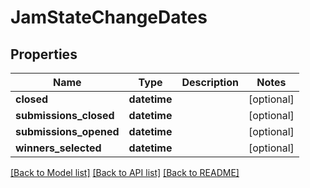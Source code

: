 # JamStateChangeDates


## Properties
Name | Type | Description | Notes
------------ | ------------- | ------------- | -------------
**closed** | **datetime** |  | [optional] 
**submissions_closed** | **datetime** |  | [optional] 
**submissions_opened** | **datetime** |  | [optional] 
**winners_selected** | **datetime** |  | [optional] 

[[Back to Model list]](../README.md#documentation-for-models) [[Back to API list]](../README.md#documentation-for-api-endpoints) [[Back to README]](../README.md)


